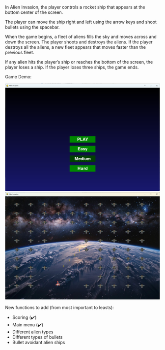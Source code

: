 In Alien Invasion, the player controls a rocket ship that appears at the bottom center of the screen. 

The player can move the ship right and left using the arrow keys and shoot bullets using the spacebar. 

When the game begins, a fleet of aliens fills the sky and moves across and down the screen. The player shoots and destroys the aliens. If the player destroys all the aliens, a new fleet appears that moves faster than the previous fleet. 

If any alien hits the player’s ship or reaches the bottom of the screen, the player loses a ship. If the player loses three ships, the game ends.

Game Demo:

![game menu](./images/game_menu.png)
![game outlook](./images/game_example.png)

New functions to add (from most important to leasts):

- Scoring (✔️)
- Main menu (✔️)
- Different alien types
- Different types of bullets
- Bullet avoidant alien ships